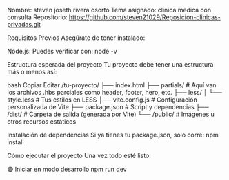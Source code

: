 Nombre:
steven joseth rivera osorto 
Tema asignado:
clinica medica con consulta 
Repositorio:
https://github.com/steven21029/Reposicion-clinicas-privadas.git

Requisitos Previos
Asegúrate de tener instalado:

Node.js: Puedes verificar con:
node -v

Estructura esperada del proyecto
Tu proyecto debe tener una estructura más o menos así:

bash
Copiar
Editar
/tu-proyecto/
├── index.html
├── partials/            # Aquí van los archivos .hbs parciales como header, footer, hero, etc.
├── less/
│   └── style.less       # Tus estilos en LESS
├── vite.config.js       # Configuración personalizada de Vite
├── package.json         # Script y dependencias
├── /dist/               # Carpeta de salida (generada por Vite)
└── /public/             # Imágenes u otros recursos estáticos

Instalación de dependencias
Si ya tienes tu package.json, solo corre:
npm install

Cómo ejecutar el proyecto
Una vez todo esté listo:

🟢 Iniciar en modo desarrollo
npm run dev